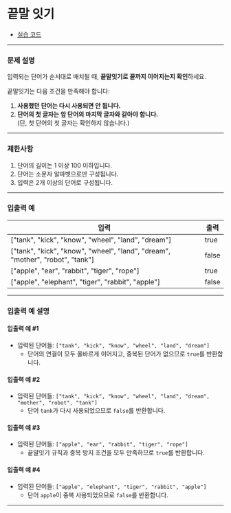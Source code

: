 # 끝말 잇기

- [실습 코드](실습.java)

---

### 문제 설명
입력되는 단어가 순서대로 배치될 때, **끝말잇기로 끝까지 이어지는지 확인**하세요.

끝말잇기는 다음 조건을 만족해야 합니다:
1. **사용했던 단어는 다시 사용되면 안 됩니다.**
2. **단어의 첫 글자는 앞 단어의 마지막 글자와 같아야 합니다.**  
   (단, 첫 단어의 첫 글자는 확인하지 않습니다.)

---

### 제한사항
1. 단어의 길이는 1 이상 100 이하입니다.
2. 단어는 소문자 알파벳으로만 구성됩니다.
3. 입력은 2개 이상의 단어로 구성됩니다.

---

### 입출력 예

|입력|출력|
|---|---|
|["tank", "kick", "know", "wheel", "land", "dream"]|true|
|["tank", "kick", "know", "wheel", "land", "dream", "mother", "robot", "tank"]|false|
|["apple", "ear", "rabbit", "tiger", "rope"]|true|
|["apple", "elephant", "tiger", "rabbit", "apple"]|false|

---

### 입출력 예 설명

#### 입출력 예 #1
- 입력된 단어들: `["tank", "kick", "know", "wheel", "land", "dream"]`
    - 단어의 연결이 모두 올바르게 이어지고, 중복된 단어가 없으므로 `true`를 반환합니다.

#### 입출력 예 #2
- 입력된 단어들: `["tank", "kick", "know", "wheel", "land", "dream", "mother", "robot", "tank"]`
    - 단어 `tank`가 다시 사용되었으므로 `false`를 반환합니다.

#### 입출력 예 #3
- 입력된 단어들: `["apple", "ear", "rabbit", "tiger", "rope"]`
    - 끝말잇기 규칙과 중복 방지 조건을 모두 만족하므로 `true`를 반환합니다.

#### 입출력 예 #4
- 입력된 단어들: `["apple", "elephant", "tiger", "rabbit", "apple"]`
    - 단어 `apple`이 중복 사용되었으므로 `false`를 반환합니다.

---
